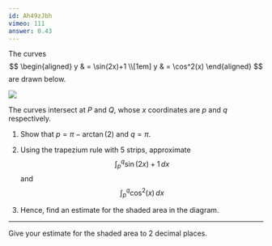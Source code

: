 ```yaml
---
id: Ah49zJbh
vimeo: 111
answer: 0.43
---
```


The curves
$$
\begin{aligned}
y & = \sin(2x)+1 \\[1em]
y & = \cos^2(x)
\end{aligned}
$$
are drawn below.

![](/img/learn/trapezium-9.png)

The curves intersect at $P$ and $Q,$ whose $x$ coordinates are $p$ and $q$ respectively.

 1. Show that $p = \pi - \arctan(2)$ and $q = \pi.$

 1. Using the trapezium rule with $5$ strips, approximate
    $$
    \int_{p}^{q} \sin(2x) + 1 \, dx
    $$
    and
    $$
    \int_{p}^{q} \cos^2(x) \, dx
    $$

 1. Hence, find an estimate for the shaded area in the diagram.

---

Give your estimate for the shaded area to $2$ decimal places.
